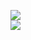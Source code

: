 [![](https://img.shields.io/badge/Made%20With-Github%20Spray-lightgrey.svg?style=for-the-badge&logo=github)](https://github.com/Annihil/github-spray#7051)  
[![](https://i.imgur.com/2DrTn0Z.gif)](https://github.com/Annihil/github-spray)
